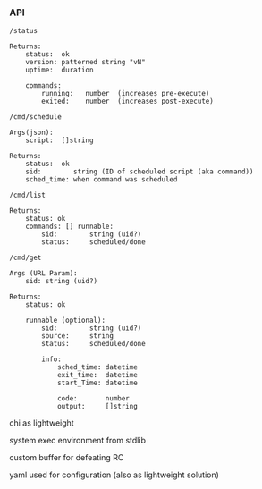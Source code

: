 ### API
`/status`

    Returns:
        status:  ok
        version: patterned string "vN"
        uptime:  duration

        commands:
            running:   number  (increases pre-execute)
            exited:    number  (increases post-execute)

`/cmd/schedule`

    Args(json):
        script:  []string

    Returns:
        status:  ok
        sid:        string (ID of scheduled script (aka command)) 
        sched_time: when command was scheduled

`/cmd/list`
    
    Returns:
        status: ok
        commands: [] runnable:
            sid:        string (uid?)
            status:     scheduled/done
                        

`/cmd/get`
    
    Args (URL Param):
        sid: string (uid?)

    Returns:
        status: ok
        
        runnable (optional):
            sid:        string (uid?)
            source:     string
            status:     scheduled/done            

            info:
                sched_time: datetime
                exit_time:  datetime
                start_Time: datetime

                code:       number
                output:     []string



chi as lightweight

system exec environment from stdlib

custom buffer for defeating RC 

yaml used for configuration 
    (also as lightweight solution) 